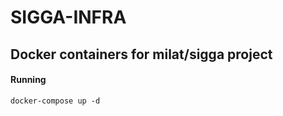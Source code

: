 # SIGGA-INFRA

## Docker containers for milat/sigga project


#### Running

```
docker-compose up -d
```